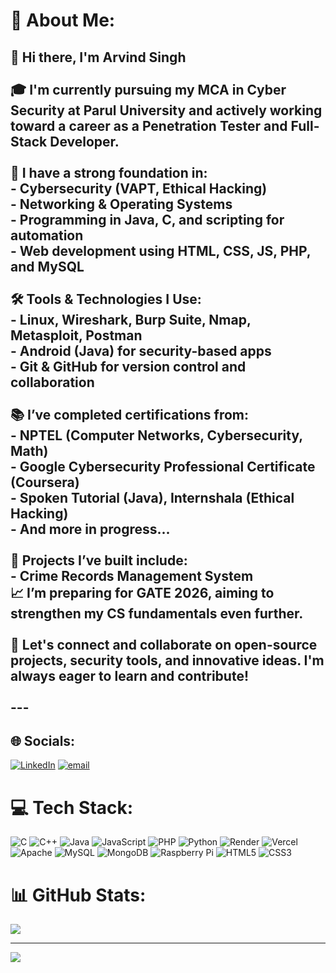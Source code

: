 # 💫 About Me:
## 👋 Hi there, I'm Arvind Singh<br><br>🎓 I'm currently pursuing my **MCA in Cyber Security** at Parul University and actively working toward a career as a **Penetration Tester** and **Full-Stack Developer**.<br><br>🔐 I have a strong foundation in:<br>- Cybersecurity (VAPT, Ethical Hacking)<br>- Networking & Operating Systems<br>- Programming in **Java**, **C**, and scripting for automation<br>- Web development using HTML, CSS, JS, PHP, and MySQL<br><br>🛠️ Tools & Technologies I Use:<br>- **Linux**, **Wireshark**, **Burp Suite**, **Nmap**, **Metasploit**, **Postman**<br>- Android (Java) for security-based apps<br>- Git & GitHub for version control and collaboration<br><br>📚 I’ve completed certifications from:<br>- **NPTEL (Computer Networks, Cybersecurity, Math)**<br>- **Google Cybersecurity Professional Certificate (Coursera)**<br>- **Spoken Tutorial (Java)**, **Internshala (Ethical Hacking)**<br>- And more in progress...<br><br>🚀 Projects I’ve built include:<br>- **Crime Records Management System**<br>📈 I’m preparing for **GATE 2026**, aiming to strengthen my CS fundamentals even further.<br><br>🔗 Let's connect and collaborate on open-source projects, security tools, and innovative ideas. I'm always eager to learn and contribute!<br><br>---<br>


## 🌐 Socials:
[![LinkedIn](https://img.shields.io/badge/LinkedIn-%230077B5.svg?logo=linkedin&logoColor=white)](https://linkedin.com/in/https://www.linkedin.com/in/arvindsingh16/) [![email](https://img.shields.io/badge/Email-D14836?logo=gmail&logoColor=white)](mailto:arvindgarsa16@gmail.com) 

# 💻 Tech Stack:
![C](https://img.shields.io/badge/c-%2300599C.svg?style=for-the-badge&logo=c&logoColor=white) ![C++](https://img.shields.io/badge/c++-%2300599C.svg?style=for-the-badge&logo=c%2B%2B&logoColor=white) ![Java](https://img.shields.io/badge/java-%23ED8B00.svg?style=for-the-badge&logo=openjdk&logoColor=white) ![JavaScript](https://img.shields.io/badge/javascript-%23323330.svg?style=for-the-badge&logo=javascript&logoColor=%23F7DF1E) ![PHP](https://img.shields.io/badge/php-%23777BB4.svg?style=for-the-badge&logo=php&logoColor=white) ![Python](https://img.shields.io/badge/python-3670A0?style=for-the-badge&logo=python&logoColor=ffdd54) ![Render](https://img.shields.io/badge/Render-%46E3B7.svg?style=for-the-badge&logo=render&logoColor=white) ![Vercel](https://img.shields.io/badge/vercel-%23000000.svg?style=for-the-badge&logo=vercel&logoColor=white) ![Apache](https://img.shields.io/badge/apache-%23D42029.svg?style=for-the-badge&logo=apache&logoColor=white) ![MySQL](https://img.shields.io/badge/mysql-4479A1.svg?style=for-the-badge&logo=mysql&logoColor=white) ![MongoDB](https://img.shields.io/badge/MongoDB-%234ea94b.svg?style=for-the-badge&logo=mongodb&logoColor=white) ![Raspberry Pi](https://img.shields.io/badge/-Raspberry_Pi-C51A4A?style=for-the-badge&logo=Raspberry-Pi) ![HTML5](https://img.shields.io/badge/html5-%23E34F26.svg?style=for-the-badge&logo=html5&logoColor=white) ![CSS3](https://img.shields.io/badge/css3-%231572B6.svg?style=for-the-badge&logo=css3&logoColor=white)
# 📊 GitHub Stats:
![](https://github-readme-stats.vercel.app/api/top-langs/?username=arvindgarsa&theme=dark&hide_border=false&include_all_commits=true&count_private=true&layout=compact)

---
[![](https://visitcount.itsvg.in/api?id=arvindgarsa&icon=0&color=0)](https://visitcount.itsvg.in)

